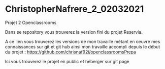 # ChristopherNafrere_2_02032021
Projet 2 Openclassrooms


Dans se repository vous trouverez la version fini du projet Reservia.

A ce lien vous trouverez les versions de mon travaille métant en oeuvre mes connaissances sur git et git hub ainsi mon travaille accompli depuis le début du projet :
https://github.com/chrisnaf92i/openclassroomsPrepa

Ici vous trouverez le projet en public et héberger sur git page
